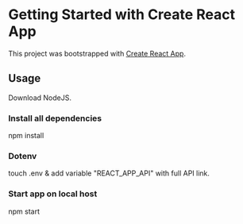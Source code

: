 # Getting Started with Create React App

This project was bootstrapped with [Create React App](https://github.com/facebook/create-react-app).

## Usage

Download NodeJS.

### Install all dependencies

npm install

### Dotenv

touch .env & add variable "REACT_APP_API" with full API link.

### Start app on local host

npm start
